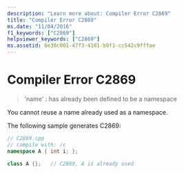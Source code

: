 ```yaml
---
description: "Learn more about: Compiler Error C2869"
title: "Compiler Error C2869"
ms.date: "11/04/2016"
f1_keywords: ["C2869"]
helpviewer_keywords: ["C2869"]
ms.assetid: 6e30c001-47f3-4101-b9f1-cc542c9fffae
---
```

# Compiler Error C2869

> 'name' : has already been defined to be a namespace

You cannot reuse a name already used as a namespace.

The following sample generates C2869:

```cpp
// C2869.cpp
// compile with: /c
namespace A { int i; };

class A {};   // C2869, A is already used
```
